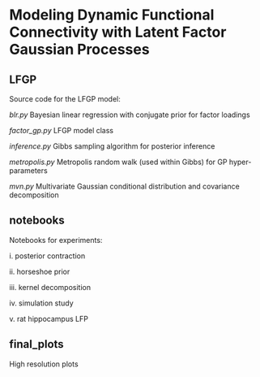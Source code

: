 # Modeling Dynamic Functional Connectivity with Latent Factor Gaussian Processes

## LFGP

Source code for the LFGP model:

*blr.py* Bayesian linear regression with conjugate prior for factor loadings

*factor_gp.py* LFGP model class

*inference.py* Gibbs sampling algorithm for posterior inference

*metropolis.py* Metropolis random walk (used within Gibbs) for GP hyper-parameters

*mvn.py* Multivariate Gaussian conditional distribution and covariance decomposition

## notebooks

Notebooks for experiments:

i. posterior contraction

ii. horseshoe prior

iii. kernel decomposition

iv. simulation study

v. rat hippocampus LFP

## final_plots

High resolution plots
